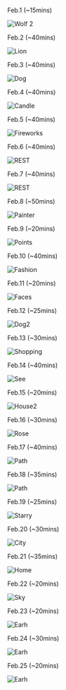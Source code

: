 Feb.1 (~15mins)

![Wolf 2](1.jpg)

Feb.2 (~40mins)

![Lion](2.jpg)

Feb.3 (~40mins)

![Dog](3.jpg)

Feb.4 (~40mins)

![Candle](4.jpg)

Feb.5 (~40mins)

![Fireworks](5.jpg)

Feb.6 (~40mins)

![REST](6.jpg)

Feb.7 (~40mins)

![REST](7.jpg)

Feb.8 (~50mins)

![Painter](8.jpg)

Feb.9 (~20mins)

![Points](9.jpg)

Feb.10 (~40mins)

![Fashion](10.jpg)

Feb.11 (~20mins)

![Faces](11.jpg)

Feb.12 (~25mins)

![Dog2](12.jpg)

Feb.13 (~30mins)

![Shopping](13.jpg)

Feb.14 (~40mins)

![See](14.jpg)

Feb.15 (~20mins)

![House2](15.jpg)

Feb.16 (~30mins)

![Rose](16.jpg)

Feb.17 (~40mins)

![Path](17.jpg)

Feb.18 (~35mins)

![Path](18.jpg)

Feb.19 (~25mins)

![Starry](19.jpg)

Feb.20 (~30mins)

![City](20.jpg)

Feb.21 (~35mins)

![Home](21.jpg)

Feb.22 (~20mins)

![Sky](22.jpg)

Feb.23 (~20mins)

![Earh](23.jpg)


Feb.24 (~30mins)

![Earh](24.jpg)

Feb.25 (~20mins)

![Earh](25.jpg)
